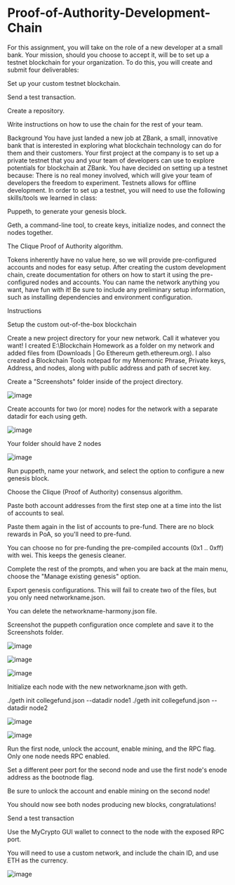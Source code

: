 # Proof-of-Authority-Development-Chain

For this assignment, you will take on the role of a new developer at a small bank.
Your mission, should you choose to accept it, will be to set up a testnet blockchain for your organization.
To do this, you will create and submit four deliverables:


Set up your custom testnet blockchain.


Send a test transaction.


Create a repository.


Write instructions on how to use the chain for the rest of your team.



Background
You have just landed a new job at ZBank, a small, innovative bank that is interested in exploring what
blockchain technology can do for them and their customers.
Your first project at the company is to set up a private testnet that you and your team of developers
can use to explore potentials for blockchain at ZBank.
You have decided on setting up a testnet because:
There is no real money involved, which will give your team of developers the freedom to experiment.
Testnets allows for offline development.
In order to set up a testnet, you will need to use the following skills/tools we learned in class:


Puppeth, to generate your genesis block.


Geth, a command-line tool, to create keys, initialize nodes, and connect the nodes together.


The Clique Proof of Authority algorithm.


Tokens inherently have no value here, so we will provide pre-configured accounts and nodes for easy setup.
After creating the custom development chain, create documentation for others on how to start it using the pre-configured
nodes and accounts. You can name the network anything you want, have fun with it!
Be sure to include any preliminary setup information, such as installing dependencies and environment configuration.

Instructions

Setup the custom out-of-the-box blockchain 


Create a new project directory for your new network. Call it whatever you want!
I created E:\Blockchain Homework as a folder on my network and added files from (Downloads | Go Ethereum
geth.ethereum.org). I also created a Blockchain Tools notepad for my Mnemonic Phrase, Private keys, Address, and nodes, along with public address and path of secret key. 


Create a "Screenshots" folder inside of the project directory.

![image](https://user-images.githubusercontent.com/69773959/107464809-47a33000-6b1e-11eb-837e-7455f22fa24e.png)

Create accounts for two (or more) nodes for the network with a separate datadir for each using geth.

![image](https://user-images.githubusercontent.com/69773959/107465369-71108b80-6b1f-11eb-93e1-95d4057d9970.png)

Your folder should have 2 nodes 

![image](https://user-images.githubusercontent.com/69773959/107465471-a61cde00-6b1f-11eb-95d8-78e53d9d94ac.png)

Run puppeth, name your network, and select the option to configure a new genesis block.


Choose the Clique (Proof of Authority) consensus algorithm.


Paste both account addresses from the first step one at a time into the list of accounts to seal.


Paste them again in the list of accounts to pre-fund. There are no block rewards in PoA, so you'll need to pre-fund.


You can choose no for pre-funding the pre-compiled accounts (0x1 .. 0xff) with wei. This keeps the genesis cleaner.


Complete the rest of the prompts, and when you are back at the main menu, choose the "Manage existing genesis" option.


Export genesis configurations. This will fail to create two of the files, but you only need networkname.json.


You can delete the networkname-harmony.json file.


Screenshot the puppeth configuration once complete and save it to the Screenshots folder.

![image](https://user-images.githubusercontent.com/69773959/107466690-b9c94400-6b21-11eb-8d3d-60a6274a9de2.png)

![image](https://user-images.githubusercontent.com/69773959/107466635-a0c09300-6b21-11eb-8880-2ea8afbe41d4.png)

![image](https://user-images.githubusercontent.com/69773959/107466781-e3826b00-6b21-11eb-9e9f-53fde6f1c171.png)


Initialize each node with the new networkname.json with geth.

./geth init collegefund.json --datadir node1
./geth init collegefund.json --datadir node2

![image](https://user-images.githubusercontent.com/69773959/107467339-0d885d00-6b23-11eb-96de-70f16e012ca9.png)

![image](https://user-images.githubusercontent.com/69773959/107467374-1e38d300-6b23-11eb-99ef-e1efc44165ba.png)

Run the first node, unlock the account, enable mining, and the RPC flag. Only one node needs RPC enabled.


Set a different peer port for the second node and use the first node's enode address as the bootnode flag.


Be sure to unlock the account and enable mining on the second node!


You should now see both nodes producing new blocks, congratulations!



Send a test transaction


Use the MyCrypto GUI wallet to connect to the node with the exposed RPC port.


You will need to use a custom network, and include the chain ID, and use ETH as the currency.

![image](https://user-images.githubusercontent.com/69773959/107470398-9b1a7b80-6b28-11eb-9b4e-bbba5cdb6ced.png)

